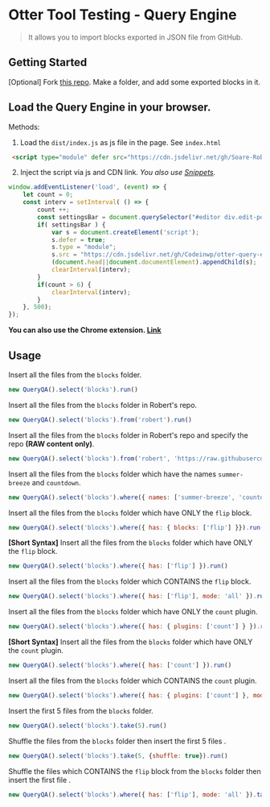 # Otter Tool Testing - Query Engine
> It allows you to import blocks exported in JSON file from GitHub.

## Getting Started

[Optional] Fork [this repo](https://github.com/Codeinwp/otter-blocks-qa-templates). Make a folder, and add some exported blocks in it.

## Load the Query Engine in your browser.
Methods:
1. Load the `dist/index.js` as js file in the page. See `index.html`
```html
 <script type="module" defer src="https://cdn.jsdelivr.net/gh/Soare-Robert-Daniel/otter-query-engine@master/dist/index.js"></script>
```
2. Inject the script via js and CDN link. *You also use [Snippets](https://developer.chrome.com/docs/devtools/javascript/snippets/).*
```javascript
window.addEventListener('load', (event) => {
    let count = 0;
    const interv = setInterval( () => {
        count ++;
        const settingsBar = document.querySelector("#editor div.edit-post-header__settings")
        if( settingsBar ) {
            var s = document.createElement('script');
            s.defer = true;
            s.type = "module";
            s.src = "https://cdn.jsdelivr.net/gh/Codeinwp/otter-query-engine@master/dist/index.js";
            (document.head||document.documentElement).appendChild(s);
            clearInterval(interv);
        }
        if(count > 6) {
            clearInterval(interv);
        }
    }, 500);
});
```

**You can also use the Chrome extension. [Link](https://github.com/Codeinwp/otter-blocks-qa-templates)**

## Usage

Insert all the files from the `blocks` folder.
```javascript
new QueryQA().select('blocks').run()
```

Insert all the files from the `blocks` folder in Robert's repo.
```javascript
new QueryQA().select('blocks').from('robert').run()
```

Insert all the files from the `blocks` folder in Robert's repo and specify the repo **(RAW content only)**.
```javascript
new QueryQA().select('blocks').from('robert', 'https://raw.githubusercontent.com/Soare-Robert-Daniel/otter-blocks-qa-templates/main/').run()
```

Insert all the files from the `blocks` folder which have the names `summer-breeze` and `countdown`.
```javascript
new QueryQA().select('blocks').where({ names: ['summer-breeze', 'countdown'] }).run()
```

Insert all the files from the `blocks` folder which have ONLY the `flip` block.
```javascript
new QueryQA().select('blocks').where({ has: { blocks: ['flip'] }}).run()
```

**[Short Syntax]** Insert all the files from the `blocks` folder which have ONLY the `flip` block.
```javascript
new QueryQA().select('blocks').where({ has: ['flip'] }).run()
```

Insert all the files from the `blocks` folder which CONTAINS the `flip` block.
```javascript
new QueryQA().select('blocks').where({ has: ['flip'], mode: 'all' }).run()
```

Insert all the files from the `blocks` folder which have ONLY the `count` plugin.
```javascript
new QueryQA().select('blocks').where({ has: { plugins: ['count'] } }).run()
```

**[Short Syntax]** Insert all the files from the `blocks` folder which have ONLY the `count` plugin.
```javascript
new QueryQA().select('blocks').where({ has: ['count'] }).run()
```

Insert all the files from the `blocks` folder which CONTAINS the `count` plugin.
```javascript
new QueryQA().select('blocks').where({ has: { plugins: ['count'] }, mode: 'all' }).run()
```

Insert the first 5 files from the `blocks` folder.
```javascript
new QueryQA().select('blocks').take(5).run()
```

Shuffle the files from the `blocks` folder then insert the first 5 files .
```javascript
new QueryQA().select('blocks').take(5, {shuffle: true}).run()
```

Shuffle the files which CONTAINS the `flip` block from the `blocks` folder then insert the first file .
```javascript
new QueryQA().select('blocks').where({ has: ['flip'], mode: 'all' }).take(5, {shuffle: true}).run()
```
